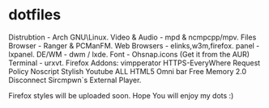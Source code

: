 # dotfiles
Distrubtion - Arch GNU\Linux.
Video & Audio - mpd & ncmpcpp/mpv.
Files Browser - Ranger & PCManFM.
Web Browsers - elinks,w3m,firefox.
panel - lxpanel.
DE/WM - dwm / lxde.
Font - Ohsnap.icons (Get it from the AUR)
Terminal - urxvt.
Firefox Addons:
  vimpperator
  HTTPS-EveryWhere
  Request Policy
  Noscript
  Stylish
  Youtube ALL HTML5
  Omni bar
  Free Memory 2.0
  Disconnect
  Sircmpwn`s External Player.

Firefox styles will be uploaded soon.
Hope You will enjoy my dots :)
